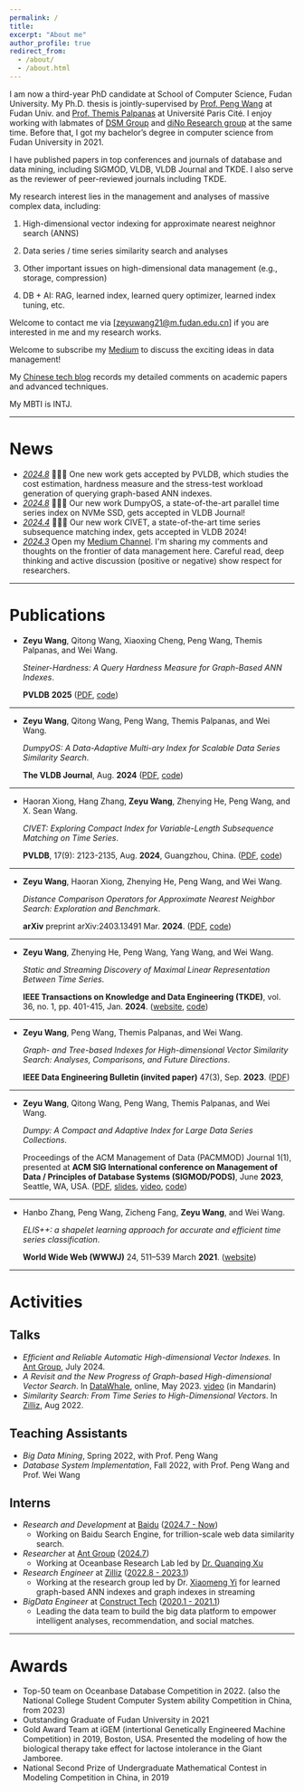 ```yaml
---
permalink: /
title: 
excerpt: "About me"
author_profile: true
redirect_from: 
  - /about/
  - /about.html
---
```


<!-- # Bio -->

I am now a third-year PhD candidate at School of Computer Science, Fudan University.
My Ph.D. thesis is jointly-supervised by [Prof. Peng Wang](https://pengwang511.github.io/project.html) at Fudan Univ. and [Prof. Themis Palpanas](https://helios2.mi.parisdescartes.fr/~themisp/) at Université Paris Cité.
I enjoy working with labmates of [DSM Group](https://github.com/DSM-fudan) and [diNo Research group](https://dino.mi.parisdescartes.fr/) at the same time.
Before that, I got my bachelor’s degree in computer science from Fudan University in 2021.

I have published papers in top conferences and journals of database and data mining, including SIGMOD, VLDB, VLDB Journal and TKDE. I also serve as the reviewer of peer-reviewed journals including TKDE. 


My research interest lies in the management and analyses of massive complex data, including:

1) High-dimensional vector indexing for approximate nearest neighnor search (ANNS)

2) Data series / time series similarity search and analyses

3) Other important issues on high-dimensional data management (e.g., storage, compression)

4) DB + AI: RAG, learned index, learned query optimizer, learned index tuning, etc.

Welcome to contact me via [zeyuwang21@m.fudan.edu.cn] if you are interested in me and my research works.

Welcome to subscribe my [Medium](https://medium.com/@caucherw) to discuss the exciting ideas in data management!

My [Chinese tech blog](https://www.jianshu.com/u/d015902c6d09) records my detailed comments on academic papers and advanced techniques.

My MBTI is INTJ.

---



# News

- *<u>2024.8</u>* 🎉🎉🎉 One new work gets accepted by PVLDB, which studies the cost estimation, hardness measure and the stress-test workload generation of querying graph-based ANN indexes.
- *<u>2024.8</u>* 🎉🎉🎉 Our new work DumpyOS, a state-of-the-art parallel time series index on NVMe SSD, gets accepted in VLDB Journal!
- *<u>2024.4</u>* 🎉🎉🎉 Our new work CIVET, a state-of-the-art time series subsequence matching index, gets accepted in VLDB 2024!
- *<u>2024.3</u>* Open my [Medium Channel](https://medium.com/@caucherw). I'm sharing my comments and thoughts on the frontier of data management here. Careful read, deep thinking and active discussion (positive or negative) show respect for researchers.

---



# Publications

- **Zeyu Wang**, Qitong Wang, Xiaoxing Cheng, Peng Wang, Themis Palpanas, and Wei Wang. 

  *$Steiner$-Hardness: A Query Hardness Measure for Graph-Based ANN Indexes*. 

  **PVLDB** **2025** ([PDF](https://arxiv.org/pdf/2408.13899), [code](https://github.com/CaucherWang/Steiner-hardness))

---

- **Zeyu Wang**, Qitong Wang, Peng Wang, Themis Palpanas, and Wei Wang. 

  *DumpyOS: A Data-Adaptive Multi-ary Index for Scalable Data Series Similarity Search*. 

  **The VLDB Journal**, Aug. **2024** ([PDF](https://helios2.mi.parisdescartes.fr/~themisp/publications/vldbj24-dumpyos.pdf), [code](https://github.com/DSM-fudan/DumpyOS))

---

- Haoran Xiong, Hang Zhang, **Zeyu Wang**, Zhenying He, Peng Wang, and X. Sean Wang. 

  *CIVET: Exploring Compact Index for Variable-Length Subsequence Matching on Time Series*. 

  **PVLDB**, 17(9): 2123-2135, Aug. **2024**, Guangzhou, China. ([PDF](https://www.vldb.org/pvldb/vol17/p2123-he.pdf), [code](https://github.com/hrxiong/CIVET)) 


---

- **Zeyu Wang**, Haoran Xiong, Zhenying He, Peng Wang, and Wei Wang. 

  *Distance Comparison Operators for Approximate Nearest Neighbor Search: Exploration and Benchmark*. 

  **arXiv** preprint arXiv:2403.13491 Mar. **2024**. ([PDF](https://arxiv.org/pdf/2403.13491.pdf), [code](https://github.com/CaucherWang/Fudist))

---

- **Zeyu Wang**, Zhenying He, Peng Wang, Yang Wang, and Wei Wang. 

  *Static and Streaming Discovery of Maximal Linear Representation Between Time Series*. 

  **IEEE Transactions on Knowledge and Data Engineering (TKDE)**, vol. 36, no. 1, pp. 401-415, Jan. **2024**. ([website](https://ieeexplore.ieee.org/abstract/document/10155259), [code](https://github.com/DSM-fudan/LR-miner))

---

- **Zeyu Wang**, Peng Wang, Themis Palpanas, and Wei Wang. 

  *Graph- and Tree-based Indexes for High-dimensional Vector Similarity Search: Analyses, Comparisons, and Future Directions*. 

  **IEEE Data Engineering Bulletin (invited paper)** 47(3), Sep. **2023**. ([PDF](http://sites.computer.org/debull/A23sept/p3.pdf))

---

- **Zeyu Wang**, Qitong Wang, Peng Wang, Themis Palpanas, and Wei Wang. 

  *Dumpy: A Compact and Adaptive Index for Large Data Series Collections*. 

  Proceedings of the ACM Management of Data (PACMMOD) Journal 1(1), presented at **ACM SIG International conference on Management of Data / Principles of Database Systems (SIGMOD/PODS)**, June **2023**, Seattle, WA, USA. ([PDF](https://helios2.mi.parisdescartes.fr/~themisp/publications/sigmod23-dumpy.pdf), [slides](https://helios2.mi.parisdescartes.fr/~themisp/publications/sigmod23-dumpy-slides.pdf), [video](https://files.atypon.com/acm/99f6febc21ad6c5a979f504caf188d9a), [code](https://github.com/DSM-fudan/Dumpy))

---

- Hanbo Zhang, Peng Wang, Zicheng Fang, **Zeyu Wang**, and Wei Wang. 

  *ELIS++: a shapelet learning approach for accurate and efficient time series classification*. 

  **World Wide Web (WWWJ)** 24, 511–539 March **2021**. ([website](https://link.springer.com/article/10.1007/s11280-020-00856-1))

---



# Activities



## Talks

- *Efficient and Reliable Automatic High-dimensional Vector Indexes.* In [Ant Group](https://www.antgroup.com/), July 2024.
- *A Revisit and the New Progress of Graph-based High-dimensional Vector Search*. In [DataWhale](https://github.com/datawhalechina), online, May 2023. [video](https://www.bilibili.com/video/BV1xk4y1i7Um/?share_source=copy_web&vd_source=886f9cce80c2c25431ff33e1d092d984) (in Mandarin)
- *Similarity Search: From Time Series to High-Dimensional Vectors*. In [Zilliz](https://zilliz.com/), Aug 2022. 



## Teaching Assistants

- *Big Data Mining*, Spring 2022, with Prof. Peng Wang
- *Database System Implementation*, Fall 2022, with Prof. Peng Wang and Prof. Wei Wang



## Interns

- *Research and Development* at [Baidu](https://www.baidu.com/) (<u>2024.7 - Now</u>)
  - Working on Baidu Search Engine, for trillion-scale web data similarity search.
- *Researcher* at [Ant Group](https://www.antgroup.com/) (<u>2024.7</u>)
  - Working at Oceanbase Research Lab led by [Dr. Quanqing Xu](https://scholar.google.com.hk/citations?hl=en&user=MZbfc1IAAAAJ) 
- *Research Engineer* at [Zilliz](https://zilliz.com/) (<u>2022.8 - 2023.1</u>)
  - Working at the research group led by Dr. [Xiaomeng Yi](https://scholar.google.com/citations?user=j9GZDm8AAAAJ&hl=en) for learned graph-based ANN indexes and graph indexes in streaming 
- *BigData Engineer* at [Construct Tech](https://www.litatom.com/#/) (<u>2020.1 - 2021.1</u>)
  - Leading the data team to build the big data platform to empower intelligent analyses, recommendation, and social matches.

---



# Awards

- Top-50 team on Oceanbase Database Competition in 2022. (also the National College Student Computer System ability Competition in China, from 2023)
- Outstanding Graduate of Fudan University in 2021
- Gold Award Team at iGEM (intertional Genetically Engineered Machine Competition) in 2019, Boston, USA. Presented the modeling of how the biological therapy take effect for lactose intolerance in the Giant Jamboree.
- National Second Prize of Undergraduate Mathematical Contest in Modeling Competition in China, in 2019
